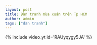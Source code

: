 ```yaml
---
layout: post
title: Đàn tranh mùa xuân trên Tp HCM
author: admin
tags: ["đàn tranh"]
---
```


{% include video_yt id='RAUyqygy5JA' %}
